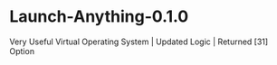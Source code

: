 # Launch-Anything-0.1.0
Very Useful Virtual Operating System
 | Updated Logic | Returned [31] Option
